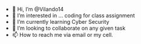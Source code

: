 - 👋 Hi, I’m @Vilando14
- 👀 I’m interested in ... coding for class assignment
- 🌱 I’m currently learning Cyber Security
- 💞️ I’m looking to collaborate on any given task
- 📫 How to reach me via email or my cell.

<!---
Vilando14/Vilando14 is a ✨ special ✨ repository because its `README.md` (this file) appears on your GitHub profile.
You can click the Preview link to take a look at your changes.
--->
